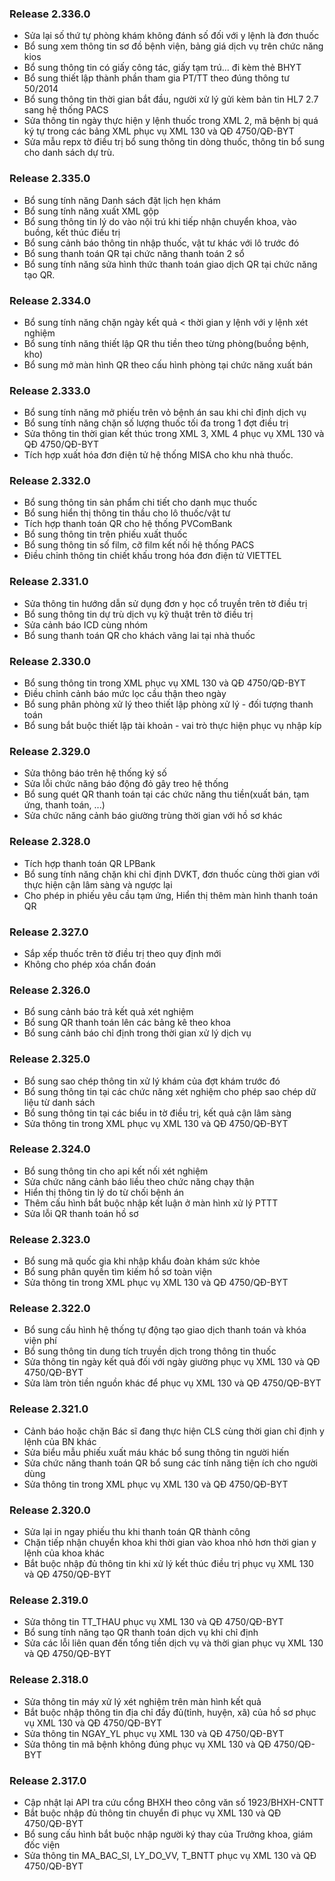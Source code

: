 ### Release 2.336.0
* Sửa lại số thứ tự phòng khám không đánh số đối với y lệnh là đơn thuốc
* Bổ sung xem thông tin sơ đồ bệnh viện, bảng giá dịch vụ trên chức năng kios
* Bổ sung thông tin có giấy công tác, giấy tạm trú... đi kèm thẻ BHYT
* Bổ sung thiết lập thành phần tham gia PT/TT theo đúng thông tư 50/2014
* Bổ sung thông tin thời gian bắt đầu, người xử lý gửi kèm bản tin HL7 2.7 sang hệ thống PACS
* Sửa thông tin ngày thực hiện y lệnh thuốc trong XML 2, mã bệnh bị quá ký tự trong các bảng XML phục vụ XML 130 và QĐ 4750/QĐ-BYT
* Sửa mẫu repx tờ điều trị bổ sung thông tin dòng thuốc, thông tin bổ sung cho danh sách dự trù.

### Release 2.335.0
* Bổ sung tính năng Danh sách đặt lịch hẹn khám
* Bổ sung tính năng xuất XML gộp
* Bổ sung thông tin lý do vào nội trú khi tiếp nhận chuyển khoa, vào buồng, kết thúc điều trị
* Bổ sung cảnh báo thông tin nhập thuốc, vật tư khác với lô trước đó
* Bổ sung thanh toán QR tại chức năng thanh toán 2 sổ
* Bổ sung tính năng sửa hình thức thanh toán giao dịch QR tại chức năng tạo QR.

### Release 2.334.0
* Bổ sung tính năng chặn ngày kết quả < thời gian y lệnh với y lệnh xét nghiệm
* Bổ sung tính năng thiết lập QR thu tiền theo từng phòng(buồng bệnh, kho)
* Bổ sung mở màn hình QR theo cấu hình phòng tại chức năng xuất bán 

### Release 2.333.0
* Bổ sung tính năng mở phiếu trên vỏ bệnh án sau khi chỉ định dịch vụ
* Bổ sung tính năng chặn số lượng thuốc tối đa trong 1 đợt điều trị
* Sửa thông tin thời gian kết thúc trong XML 3, XML 4 phục vụ XML 130 và QĐ 4750/QĐ-BYT
* Tích hợp xuất hóa đơn điện tử hệ thống MISA cho khu nhà thuốc.

### Release 2.332.0
* Bổ sung thông tin sản phẩm chi tiết cho danh mục thuốc
* Bổ sung hiển thị thông tin thầu cho lô thuốc/vật tư
* Tích hợp thanh toán QR cho hệ thống PVComBank
* Bổ sung thông tin trên phiếu xuất thuốc
* Bổ sung thông tin số film, cỡ film kết nối hệ thống PACS
* Điều chỉnh thông tin chiết khấu trong hóa đơn điện tử VIETTEL

### Release 2.331.0
* Sửa thông tin hướng dẫn sử dụng đơn y học cổ truyền trên tờ điều trị
* Bổ sung thông tin dự trù dịch vụ kỹ thuật trên tờ điều trị
* Sửa cảnh báo ICD cùng nhóm
* Bổ sung thanh toán QR cho khách vãng lai tại nhà thuốc

### Release 2.330.0
* Bổ sung thông tin trong XML phục vụ XML 130 và QĐ 4750/QĐ-BYT 
* Điều chỉnh cảnh báo mức lọc cầu thận theo ngày
* Bổ sung phân phòng xử lý theo thiết lập phòng xử lý - đối tượng thanh toán
* Bổ sung bắt buộc thiết lập tài khoản - vai trò thực hiện phục vụ nhập kíp

### Release 2.329.0
* Sửa thông báo trên hệ thống ký số
* Sửa lỗi chức năng báo động đỏ gây treo hệ thống
* Bổ sung quét QR thanh toán tại các chức năng thu tiền(xuất bán, tạm ứng, thanh toán, ...)
* Sửa chức năng cảnh báo giường trùng thời gian với hồ sơ khác

### Release 2.328.0
* Tích hợp thanh toán QR LPBank
* Bổ sung tính năng chặn khi chỉ định DVKT, đơn thuốc cùng thời gian với thực hiện cận lâm sàng và ngược lại
* Cho phép in phiếu yêu cầu tạm ứng, Hiển thị thêm màn hình thanh toán QR

### Release 2.327.0
* Sắp xếp thuốc trên tờ điều trị theo quy định mới
* Không cho phép xóa chẩn đoán

### Release 2.326.0
* Bổ sung cảnh báo trả kết quả xét nghiệm
* Bổ sung QR thanh toán lên các bảng kê theo khoa
* Bổ sung cảnh báo chỉ định trong thời gian xử lý dịch vụ

### Release 2.325.0
* Bổ sung sao chép thông tin xử lý khám của đợt khám trước đó
* Bổ sung thông tin tại các chức năng xét nghiệm cho phép sao chép dữ liệu từ danh sách
* Bổ sung thông tin tại các biểu in tờ điều trị, kết quả cận lâm sàng
* Sửa thông tin trong XML phục vụ XML 130 và QĐ 4750/QĐ-BYT 

### Release 2.324.0
* Bổ sung thông tin cho api kết nối xét nghiệm
* Sửa chức năng cảnh báo liều theo chức năng chạy thận
* Hiển thị thông tin lý do từ chối bệnh án
* Thêm cấu hình bắt buộc nhập kết luận ở màn hình xử lý PTTT
* Sửa lỗi QR thanh toán hồ sơ

### Release 2.323.0
* Bổ sung mã quốc gia khi nhập khẩu đoàn khám sức khỏe
* Bổ sung phân quyền tìm kiếm hồ sơ toàn viện
* Sửa thông tin trong XML phục vụ XML 130 và QĐ 4750/QĐ-BYT 

### Release 2.322.0
* Bổ sung cấu hình hệ thống tự động tạo giao dịch thanh toán và khóa viện phí
* Bổ sung thông tin dung tích truyền dịch trong thông tin thuốc
* Sửa thông tin ngày kết quả đối với ngày giường phục vụ XML 130 và QĐ 4750/QĐ-BYT
* Sửa làm tròn tiền nguồn khác để phục vụ XML 130 và QĐ 4750/QĐ-BYT 

### Release 2.321.0
* Cảnh báo hoặc chặn Bác sĩ đang thực hiện CLS cùng thời gian chỉ định y lệnh của BN khác
* Sửa biểu mẫu phiếu xuất máu khác bổ sung thông tin người hiến
* Sửa chức năng thanh toán QR bổ sung các tính năng tiện ích cho người dùng
* Sửa thông tin trong XML phục vụ XML 130 và QĐ 4750/QĐ-BYT 

### Release 2.320.0
* Sửa lại in ngay phiếu thu khi thanh toán QR thành công
* Chặn tiếp nhận chuyển khoa khi thời gian vào khoa nhỏ hơn thời gian y lệnh của khoa khác
* Bắt buộc nhập đủ thông tin khi xử lý kết thúc điều trị phục vụ XML 130 và QĐ 4750/QĐ-BYT 

### Release 2.319.0
* Sửa thông tin TT_THAU phục vụ XML 130 và QĐ 4750/QĐ-BYT
* Bổ sung tính năng tạo QR thanh toán dịch vụ khi chỉ định
* Sửa các lỗi liên quan đến tổng tiền dịch vụ và thời gian phục vụ XML 130 và QĐ 4750/QĐ-BYT 

### Release 2.318.0
* Sửa thông tin máy xử lý xét nghiệm trên màn hình kết quả
* Bắt buộc nhập thông tin địa chỉ đầy đủ(tỉnh, huyện, xã) của hồ sơ phục vụ XML 130 và QĐ 4750/QĐ-BYT
* Sửa thông tin NGAY_YL phục vụ XML 130 và QĐ 4750/QĐ-BYT
* Sửa thông tin mã bệnh không đúng phục vụ XML 130 và QĐ 4750/QĐ-BYT

### Release 2.317.0
* Cập nhật lại API tra cứu cổng BHXH theo công văn số 1923/BHXH-CNTT
* Bắt buộc nhập đủ thông tin chuyển đi phục vụ XML 130 và QĐ 4750/QĐ-BYT
* Bổ sung cấu hình bắt buộc nhập người ký thay của Trưởng khoa, giám đốc viện
* Sửa thông tin MA_BAC_SI, LY_DO_VV, T_BNTT phục vụ XML 130 và QĐ 4750/QĐ-BYT
